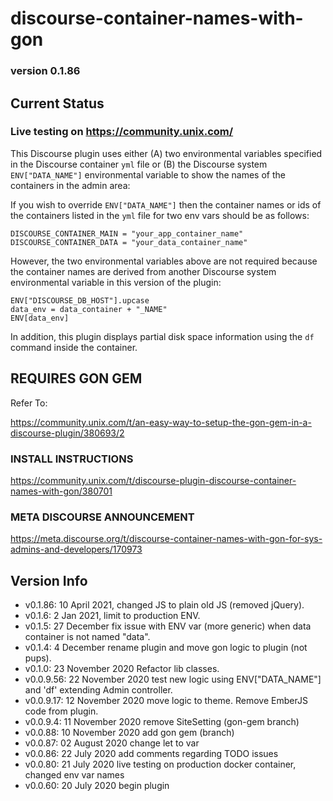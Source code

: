 # discourse-container-names-with-gon

### version 0.1.86

## Current Status

### Live testing on https://community.unix.com/

This Discourse plugin uses either (A) two environmental variables specified in the Discourse container ```yml``` file or (B) the Discourse system ```ENV["DATA_NAME"]``` environmental variable to show the names of the containers in the admin area:

If you wish to override  ```ENV["DATA_NAME"]``` then the container names or ids of the containers listed in the ```yml``` file for two env vars should be as follows:

```
DISCOURSE_CONTAINER_MAIN = "your_app_container_name"
DISCOURSE_CONTAINER_DATA = "your_data_container_name"
```

However, the two environmental variables above are not required because the container names are derived from another Discourse system environmental variable in this version of the plugin:  

```
ENV["DISCOURSE_DB_HOST"].upcase
data_env = data_container + "_NAME"
ENV[data_env]
```

In addition, this plugin displays partial disk space information using the ```df``` command inside the container.

## REQUIRES GON GEM

Refer To:

https://community.unix.com/t/an-easy-way-to-setup-the-gon-gem-in-a-discourse-plugin/380693/2

### INSTALL INSTRUCTIONS

https://community.unix.com/t/discourse-plugin-discourse-container-names-with-gon/380701

### META DISCOURSE ANNOUNCEMENT

https://meta.discourse.org/t/discourse-container-names-with-gon-for-sys-admins-and-developers/170973

## Version Info

- v0.1.86: 10 April 2021, changed JS to plain old JS (removed jQuery).
- v0.1.6: 2 Jan 2021, limit to production ENV.
- v0.1.5: 27 December fix issue with ENV var (more generic) when data container is not named "data".
- v0.1.4: 4 December rename plugin and move gon logic to plugin (not pups).
- v0.1.0: 23 November 2020 Refactor lib classes.
- v0.0.9.56: 22 November 2020 test new logic using ENV["DATA_NAME"] and 'df' extending Admin controller.
- v0.0.9.17: 12 November 2020 move logic to theme. Remove EmberJS code from plugin.
- v0.0.9.4: 11 November 2020 remove SiteSetting (gon-gem branch)
- v0.0.88: 10 November 2020 add gon gem (branch)
- v0.0.87: 02 August 2020 change let to var
- v0.0.86: 22 July 2020 add comments regarding TODO issues
- v0.0.80: 21 July 2020 live testing on production docker container, changed env var names
- v0.0.60: 20 July 2020 begin plugin
